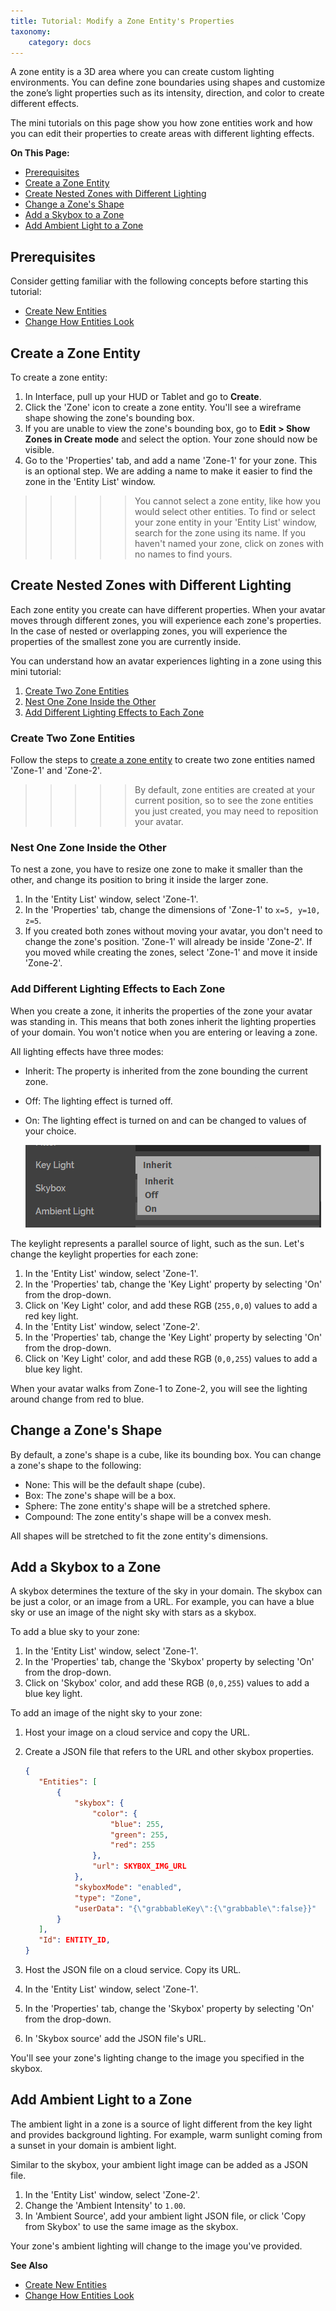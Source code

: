 ```yaml
---
title: Tutorial: Modify a Zone Entity's Properties
taxonomy:
    category: docs
---
```


A zone entity is a 3D area where you can create custom lighting environments. You can define zone boundaries using shapes and customize the zone’s light properties such as its intensity, direction, and color to create different effects. 

The mini tutorials on this page show you how zone entities work and how you can edit their properties to create areas with different lighting effects. 

**On This Page:**

- [Prerequisites](#prerequisities)
- [Create a Zone Entity](#create-a-zone-entity)
- [Create Nested Zones with Different Lighting](#create-nested-zones-with-different-lighting)
- [Change a Zone's Shape](#change-a-zones-shape)
- [Add a Skybox to a Zone](#add-a-skybox-to-a-zone)
- [Add Ambient Light to a Zone](#add-ambient-light-to-a-zone)


## Prerequisites

Consider getting familiar with the following concepts before starting this tutorial:

- [Create New Entities](../create-entities)
- [Change How Entities Look](../entity-appearance)

## Create a Zone Entity

To create a zone entity:

1. In Interface, pull up your HUD or Tablet and go to **Create**.
2. Click the 'Zone' icon to create a zone entity. You'll see a wireframe shape showing the zone's bounding box. 
3. If you are unable to view the zone's bounding box, go to **Edit > Show Zones in Create mode** and select the option. Your zone should now be visible.
4. Go to the 'Properties' tab, and add a name 'Zone-1' for your zone. This is an optional step. We are adding a name to make it easier to find the zone in the 'Entity List' window. 

>>>>> You cannot select a zone entity, like how you would select other entities. To find or select your zone entity in your 'Entity List' window, search for the zone using its name. If you haven't named your zone, click on zones with no names to find yours.


## Create Nested Zones with Different Lighting

Each zone entity you create can have different properties. When your avatar moves through different zones, you will experience each zone's properties. In the case of nested or overlapping zones, you will experience the properties of the smallest zone you are currently inside.

You can understand how an avatar experiences lighting in a zone using this mini tutorial:
1. [Create Two Zone Entities](#create-two-zone-entities)
2. [Nest One Zone Inside the Other](#nest-one-zone-inside-the-other)
3. [Add Different Lighting Effects to Each Zone](#add-different-lighting-effects-to-each-zone)

### Create Two Zone Entities

Follow the steps to [create a zone entity](#create-a-zone-entity) to create two zone entities named 'Zone-1' and 'Zone-2'.

>>>>> By default, zone entities are created at your current position, so to see the zone entities you just created, you may need to reposition your avatar.

### Nest One Zone Inside the Other

To nest a zone, you have to resize one zone to make it smaller than the other, and change its position to bring it inside the larger zone. 
1. In the 'Entity List' window, select 'Zone-1'.
2. In the 'Properties' tab, change the dimensions of 'Zone-1' to `x=5, y=10, z=5`.
3. If you created both zones without moving your avatar, you don't need to change the zone's position. 'Zone-1' will already be inside 'Zone-2'. If you moved while creating the zones, select 'Zone-1' and move it inside 'Zone-2'.

### Add Different Lighting Effects to Each Zone

When you create a zone, it inherits the properties of the zone your avatar was standing in. This means that both zones inherit the lighting properties of your domain. You won't notice when you are entering or leaving a zone. 

All lighting effects have three modes:

+ Inherit: The property is inherited from the zone bounding the current zone.
+ Off: The lighting effect is turned off.
+ On: The lighting effect is turned on and can be changed to values of your choice. 

  ![](light-properties.png)

The keylight represents a parallel source of light, such as the sun. Let's change the keylight properties for each zone:

1. In the 'Entity List' window, select 'Zone-1'.
2. In the 'Properties' tab, change the 'Key Light' property by selecting 'On' from the drop-down.
3. Click on 'Key Light' color, and add these RGB (`255,0,0`) values to add a red key light. 
4. In the 'Entity List' window, select 'Zone-2'.
5. In the 'Properties' tab, change the 'Key Light' property by selecting 'On' from the drop-down.
6. Click on 'Key Light' color, and add these RGB (`0,0,255`) values to add a blue key light. 

When your avatar walks from Zone-1 to Zone-2, you will see the lighting around change from red to blue. 

## Change a Zone's Shape

By default, a zone's shape is a cube, like its bounding box. You can change a zone's shape to the following:

+ None: This will be the default shape (cube).
+ Box: The zone's shape will be a box. 
+ Sphere: The zone entity's shape will be a stretched sphere.
+ Compound: The zone entity's shape will be a convex mesh. 

All shapes will be stretched to fit the zone entity's dimensions.


## Add a Skybox to a Zone

A skybox determines the texture of the sky in your domain. The skybox can be just a color, or an image from a URL. For example, you can have a blue sky or use an image of the night sky with stars as a skybox. 

To add a blue sky to your zone: 
1. In the 'Entity List' window, select 'Zone-1'.
2. In the 'Properties' tab, change the 'Skybox' property by selecting 'On' from the drop-down.
3. Click on 'Skybox' color, and add these RGB (`0,0,255`) values to add a blue key light. 

To add an image of the night sky to your zone:
1. Host your image on a cloud service and copy the URL.

2. Create a JSON file that refers to the URL and other skybox properties.

   ```json
   {
      "Entities": [
          {
              "skybox": {
                  "color": {
                      "blue": 255,
                      "green": 255,
                      "red": 255
                  },
                  "url": SKYBOX_IMG_URL
              },
              "skyboxMode": "enabled",
              "type": "Zone",
              "userData": "{\"grabbableKey\":{\"grabbable\":false}}"
          }
      ],
      "Id": ENTITY_ID,
   }
   ```

   

3. Host the JSON file on a cloud service. Copy its URL.

4. In the 'Entity List' window, select 'Zone-1'.

5. In the 'Properties' tab, change the 'Skybox' property by selecting 'On' from the drop-down.

6. In 'Skybox source' add the JSON file's URL. 

You'll see your zone's lighting change to the image you specified in the skybox.



## Add Ambient Light to a Zone

The ambient light in a zone is a source of light different from the key light and provides background lighting. For example, warm sunlight coming from a sunset in your domain is ambient light. 

Similar to the skybox, your ambient light image can be added as a JSON file.

1. In the 'Entity List' window, select 'Zone-2'.
2. Change the 'Ambient Intensity' to `1.00`. 
3. In 'Ambient Source', add your ambient light JSON file, or click 'Copy from Skybox' to use the same image as the skybox.

Your zone's ambient lighting will change to the image you've provided. 

**See Also**

- [Create New Entities](../create-entities)
- [Change How Entities Look](../entity-appearance)